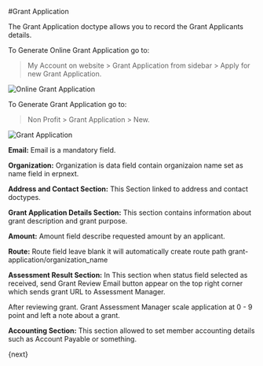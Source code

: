 #Grant Application

The Grant Application doctype allows you to record the Grant Applicants details.

To Generate Online Grant Application go to:

> My Account on website > Grant Application from sidebar > Apply for new Grant Application.


<img class="screenshot" alt="Online Grant Application" src="/docs/assets/img/non_profit/grant_application/online_grant_application.png">

To Generate Grant Application go to:

> Non Profit > Grant Application > New.


<img class="screenshot" alt="Grant Application" src="/docs/assets/img/non_profit/grant_application/grant_application.png">


**Email:** Email is a mandatory field.

**Organization:** Organization is data field contain organizaion name set as name field in erpnext.


**Address and Contact Section:** This Section linked to address and contact doctypes.

**Grant Application Details Section:** This section contains information about grant description and grant purpose.

**Amount:** Amount field describe requested amount by an applicant.

**Route:** Route field leave blank it will automatically create route path grant-application/organization_name

**Assessment Result Section:** In This section when status field selected as received, send Grant Review Email button appear on the top right corner which sends grant URL to Assessment Manager.

After reviewing grant. Grant Assessment Manager scale application at 0 - 9 point and left a note about a grant.

**Accounting Section:** This section allowed to set member accounting details such as Account Payable or something.


{next}